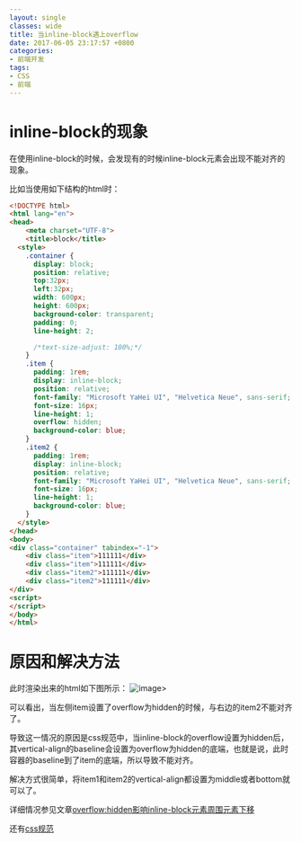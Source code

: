 ```yaml
---
layout: single
classes: wide
title: 当inline-block遇上overflow
date: 2017-06-05 23:17:57 +0800
categories:
- 前端开发
tags:
- CSS
- 前端
---
```


# inline-block的现象
在使用inline-block的时候，会发现有的时候inline-block元素会出现不能对齐的现象。

比如当使用如下结构的html时：

```html
<!DOCTYPE html>
<html lang="en">
<head>
    <meta charset="UTF-8">
    <title>block</title>
  <style>
    .container {
      display: block;
      position: relative;
      top:32px;
      left:32px;
      width: 600px;
      height: 600px;
      background-color: transparent;
      padding: 0;
      line-height: 2;

      /*text-size-adjust: 100%;*/
    }
    .item {
      padding: 1rem;
      display: inline-block;
      position: relative;
      font-family: "Microsoft YaHei UI", "Helvetica Neue", sans-serif;
      font-size: 16px;
      line-height: 1;
      overflow: hidden;
      background-color: blue;
    }
    .item2 {
      padding: 1rem;
      display: inline-block;
      position: relative;
      font-family: "Microsoft YaHei UI", "Helvetica Neue", sans-serif;
      font-size: 16px;
      line-height: 1;
      background-color: blue;
    }
  </style>
</head>
<body>
<div class="container" tabindex="-1">
    <div class="item">111111</div>
    <div class="item">111111</div>
    <div class="item2">111111</div>
    <div class="item2">111111</div>
</div>
<script>
</script>
</body>
</html>

```

<!--more-->


# 原因和解决方法
此时渲染出来的html如下图所示：
![image](https://yj7bpw.bn1302.livefilestore.com/y4miLzUkEsArevLsYzHPW_eUvamtXf2mLeG8jGO7aHqU-pqjDEagVhfJBwzjfkJV_hq_TycNg83_p-NcbFe8pcHWuubavca-nmqH1edNRGSRlgApvoeCQ-HYgGUiO2fdqhK9Pr2RM7Ah-tzptIOCQ58ycNKsCshWXH9hpjmKgx35Pq5iTz16vsYxFmkQlKxGbw42CwcIE2Yy8InwlaXm37rBA?width=396&height=94&cropmode=none)>
 
 可以看出，当左侧item设置了overflow为hidden的时候，与右边的item2不能对齐了。
 
 导致这一情况的原因是css规范中，当inline-block的overflow设置为hidden后，其vertical-align的baseline会设置为overflow为hidden的底端，也就是说，此时容器的baseline到了item的底端，所以导致不能对齐。
 
 解决方式很简单，将item1和item2的vertical-align都设置为middle或者bottom就可以了。
 
 详细情况参见文章[overflow:hidden影响inline-block元素周围元素下移](http://www.cnblogs.com/AliceX-J/p/5731755.html)
 
 还有[css规范](https://www.w3.org/TR/CSS2/visudet.html#strut)